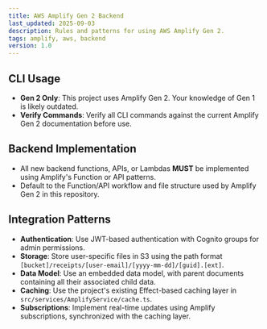 ```yaml
---
title: AWS Amplify Gen 2 Backend
last_updated: 2025-09-03
description: Rules and patterns for using AWS Amplify Gen 2.
tags: amplify, aws, backend
version: 1.0
---
```


## CLI Usage

- **Gen 2 Only**: This project uses Amplify Gen 2. Your knowledge of Gen 1 is likely outdated.
- **Verify Commands**: Verify all CLI commands against the current Amplify Gen 2 documentation before use.

## Backend Implementation

- All new backend functions, APIs, or Lambdas **MUST** be implemented using Amplify's Function or API patterns.
- Default to the Function/API workflow and file structure used by Amplify Gen 2 in this repository.

## Integration Patterns

- **Authentication**: Use JWT-based authentication with Cognito groups for admin permissions.
- **Storage**: Store user-specific files in S3 using the path format `[bucket]/receipts/[user-email]/[yyyy-mm-dd]/[guid].[ext]`.
- **Data Model**: Use an embedded data model, with parent documents containing all their associated child data.
- **Caching**: Use the project's existing Effect-based caching layer in `src/services/AmplifyService/cache.ts`.
- **Subscriptions**: Implement real-time updates using Amplify subscriptions, synchronized with the caching layer.

